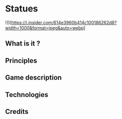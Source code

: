 # Statues

!()[https://i.insider.com/614e3960b414c100186262d8?width=1000&format=jpeg&auto=webp]

## What is it ?

## Principles

## Game description

## Technologies

## Credits

